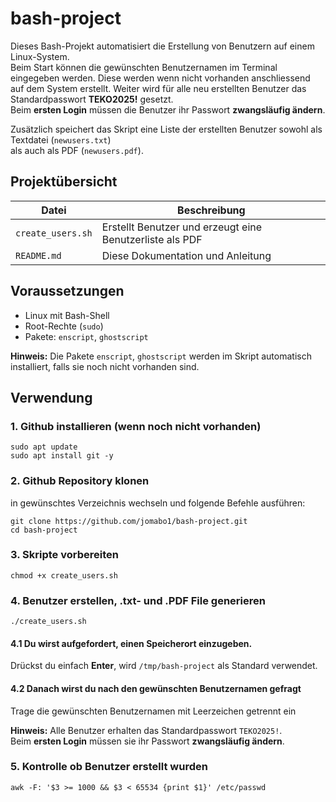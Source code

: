 # bash-project

Dieses Bash-Projekt automatisiert die Erstellung von Benutzern auf einem Linux-System.  
Beim Start können die gewünschten Benutzernamen im Terminal eingegeben werden. Diese werden wenn nicht vorhanden anschliessend auf dem System erstellt.
Weiter wird für alle neu erstellten Benutzer das Standardpasswort **TEKO2025!** gesetzt.  
Beim **ersten Login** müssen die Benutzer ihr Passwort **zwangsläufig ändern**.  

Zusätzlich speichert das Skript eine Liste der erstellten Benutzer sowohl als Textdatei (`newusers.txt`)  
als auch als PDF (`newusers.pdf`).  


## Projektübersicht

| Datei                | Beschreibung                                                       |
|---------------------|---------------------------------------------------------------------|
| `create_users.sh`   | Erstellt Benutzer und erzeugt eine Benutzerliste als PDF           |
| `README.md`         | Diese Dokumentation und Anleitung                                  |


##  Voraussetzungen

- Linux mit Bash-Shell
- Root-Rechte (`sudo`)  
- Pakete: `enscript`, `ghostscript`  

**Hinweis:** Die Pakete `enscript`, `ghostscript` werden im Skript automatisch installiert, falls sie noch nicht vorhanden sind.


##  Verwendung

### 1. Github installieren (wenn noch nicht vorhanden)


    sudo apt update
    sudo apt install git -y


### 2. Github Repository klonen
in gewünschtes Verzeichnis wechseln und folgende Befehle ausführen:

    git clone https://github.com/jomabo1/bash-project.git
    cd bash-project


### 3. Skripte vorbereiten

  
    chmod +x create_users.sh


### 4. Benutzer erstellen, .txt- und .PDF File generieren


    ./create_users.sh



   #### 4.1 Du wirst aufgefordert, einen Speicherort einzugeben.  
Drückst du einfach **Enter**, wird `/tmp/bash-project` als Standard verwendet.

   #### 4.2 Danach wirst du nach den gewünschten Benutzernamen gefragt
Trage die gewünschten Benutzernamen mit Leerzeichen getrennt ein

   **Hinweis:**  Alle Benutzer erhalten das Standardpasswort `TEKO2025!`.  
    Beim **ersten Login** müssen sie ihr Passwort **zwangsläufig ändern**.
    

### 5. Kontrolle ob Benutzer erstellt wurden


    awk -F: '$3 >= 1000 && $3 < 65534 {print $1}' /etc/passwd
